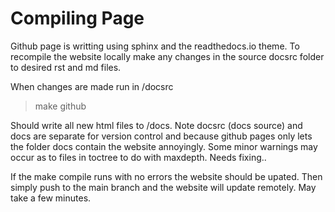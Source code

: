 # Compiling Page 

Github page is writting using sphinx and the readthedocs.io theme. To recompile the website locally make any changes in the source docsrc folder to desired rst and md files.

When changes are made run in /docsrc

>make github

Should write all new html files to /docs. Note docsrc (docs source) and docs are separate for version control and because github pages only lets the folder docs contain the website annoyingly. Some minor warnings may occur as to files in toctree to do with maxdepth. Needs fixing..

If the make compile runs with no errors the website should be upated. Then simply push to the main branch and the website will update remotely. May take a few minutes.
